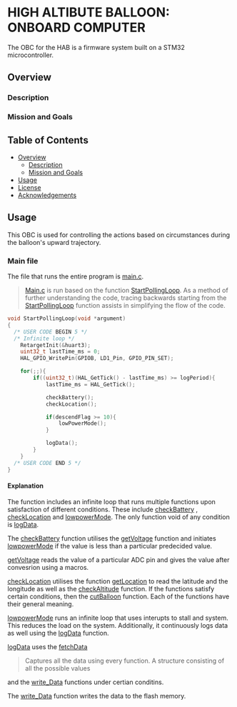 # HIGH ALTIBUTE BALLOON: ONBOARD COMPUTER
The OBC for the HAB is a firmware system built on a STM32 microcontroller.

## Overview
### Description

### Mission and Goals

## Table of Contents
- [Overview](#overview)
  - [Description](#description)
  - [Mission and Goals](#mission-and-goals)
- [Usage](#usage)
- [License](#license)
- [Acknowledgements](#acknowledgements)

## Usage 
This OBC is used for controlling the actions based on circumstances during the balloon's upward trajectory.

### Main file
The file that runs the entire program is [main.c](./Core/Src/main.c).
> [Main.c](./Core/Src/main.c) is run based on the function [StartPollingLoop](./Core/Src/main.c#L936). 
As a method of further understanding the code, tracing backwards starting from the [StartPollingLoop](./Core/Src/main.c#L936) function assists in simplifying the flow of the code.

```c
void StartPollingLoop(void *argument)
{
  /* USER CODE BEGIN 5 */
  /* Infinite loop */
	RetargetInit(&huart3);
	uint32_t lastTime_ms = 0;
	HAL_GPIO_WritePin(GPIOB, LD1_Pin, GPIO_PIN_SET);

	for(;;){
		if((uint32_t)(HAL_GetTick() - lastTime_ms) >= logPeriod){
			lastTime_ms = HAL_GetTick();

			checkBattery();
			checkLocation();

			if(descendFlag >= 10){
				lowPowerMode();
			}

			logData();
		}
	}
  /* USER CODE END 5 */
}
```
#### Explanation
The function includes an infinite loop that runs multiple functions upon satisfaction of different conditions. These include [checkBattery](./Core/Src/main.c#L240-L246) , [checkLocation](./Core/Src/main.c#L259-L272) and [lowpowerMode](./Core/Src/main.c#L190-L201). The only function void of any condition is [logData](./Core/Src/main.c#L167-L175).

The [checkBattery](./Core/Src/main.c#L240-L246) function utilises the [getVoltage](./Core/Src/main.c#L203-L220) function and initiates [lowpowerMode](./Core/Src/main.c#L190-L201) if the value is less than a particular predecided value.

[getVoltage](./Core/Src/main.c#L203-L220) reads the value of a particular ADC pin and gives the value after convesrion using a macros.

[checkLocation](./Core/Src/main.c#L259-L272) utilises the function [getLocation](./Core/Src/HAWB_APRS.c#L21-L23) to read the latitude and the longitude as well as the [checkAltitude](./Core/Src/main.c#L248-L257) function. If the functions satisfy certain conditions, then the [cutBalloon](./Core/Src/main.c#L177-L188) function. Each of the functions have their general meaning.

[lowpowerMode](./Core/Src/main.c#L190-L201) runs an infinite loop that uses interupts to stall and system. This reduces the load on the system. Additionally, it continuously logs data as well using the [logData](./Core/Src/main.c#L167-L175) function.

[logData](./Core/Src/main.c#L167-L175) uses the [fetchData](./Core/Src/main.c#L156-L165)
> Captures all the data using every function. A structure consisting of all the possible values

 and the [write_Data](./Core/Src/data_storage.c#L34-L50) functions under certian conditins. 

The [write_Data](./Core/Src/data_storage.c#L34-L50) function writes the data to the flash memory.














